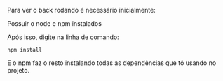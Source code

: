 Para ver o back rodando é necessário inicialmente: 

Possuir o node e npm instalados

Após isso, digite na linha de comando: 

    npm install 

E o npm faz o resto instalando todas as dependências que tô usando no projeto.